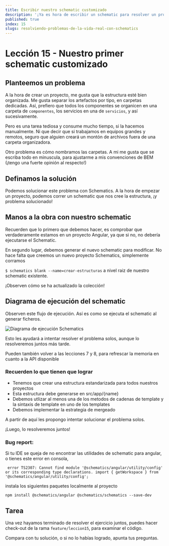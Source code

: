 ```yaml
---
title: Escribir nuestro schematic customizado
description: '¡Ya es hora de escribir un schematic para resolver un problema concreto! '
published: true
index: 15
slugs: resolviendo-problemas-de-la-vida-real-con-schematics
---
```


# Lección 15 - Nuestro primer schematic customizado

## Planteemos un problema

A la hora de crear un proyecto, me gusta que la estructura esté bien organizada. Me gusta separar los artefactos por tipo, en carpetas dedicadas. Así, prefiero que todos los componentes se organicen en una carpeta de `componentes`, los servicios en una de `servicios`, y así sucesivamente.

Pero es una tarea tediosa y consume mucho tiempo, si la hacemos manualmente. Ni que decir que si trabajamos en equipos grandes y remotos, seguro que alguien creará un montón de archivos fuera de una carpeta organizadora.

Otro problema es cómo nombramos las carpetas. A mi me gusta que se escriba todo en minuscula, para ajustarme a mis convenciones de BEM (¡tengo una fuerte opinión al respecto!)

## Definamos la solución

Podemos solucionar este problema con Schematics. A la hora de empezar un proyecto, podemos correr un schematic que nos cree la estructura, ¡y problema solucionado!


## Manos a la obra con nuestro schematic

Recuerden que lo primero que debemos hacer, es comprobar que verdaderamente estamos en un proyecto Angular, ya que si no, no debería ejecutarse el Schematic.

En segundo lugar, debemos generar el nuevo schematic para modificar. No hace falta que creemos un nuevo proyecto Schematics, simplemente corramos

```$ schematics blank --name=crear-estructuras``` a nivel raiz de nuestro schematic existente.

¡Observen cómo se ha actualizado la colección!

## Diagrama de ejecución del schematic

Observen este flujo de ejecución. Así es como se ejecuta el schematic al generar ficheros.

![Diagrama de ejecución Schematics](https://res.cloudinary.com/anfibiacreativa/image/upload/v1597346727/taller-schematics/Edit__De_0_a_crear_tu_publicar_tu_propia_libreri%CC%81a__con_Angular_Schematics_akcjef.jpg "Flujo de ejecución schematics")

Esto les ayudará a intentar resolver el problema solos, aunque lo resolveremos juntos más tarde.

Pueden también volver a las lecciones 7 y 8, para refrescar la memoria en cuanto a la API disponible

### Recuerden lo que tienen que lograr

- Tenemos que crear una estructura estandarizada para todos nuestros proyectos
- Esta estructura debe generarse en src/app/{name}
- Debemos utlizar al menos una de los metodos de cadenas de template y la sintaxis de template en uno de los templates
- Debemos implementar la estrategia de mergeado

A partir de aquí les propongo intentar solucionar el problema solos.

¡Luego, lo resolveremos juntos!

### Bug report:

Si tu IDE se queja de no encontrar las utilidades de schematic para angular, o tienes este error en consola,

``` error TS2307: Cannot find module '@schematics/angular/utility/config' or its corresponding type declarations. import { getWorkspace } from '@schematics/angular/utility/config';```

instala los siguientes paquetes localmente al proyecto

```npm install @schematics/angular @schematics/schematics --save-dev```

## Tarea

Una vez hayamos terminado de resolver el ejercicio juntos, puedes hacer check-out de la rama `feature/leccion15`, para examinar el código.

Compara con tu solución, o si no lo habías logrado, apunta tus preguntas.
